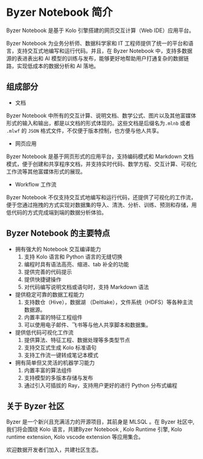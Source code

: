 # Byzer Notebook 简介

Byzer Notebook 是基于 Kolo 引擎搭建的网页交互计算（Web IDE）应用平台。

Byzer Notebook 为业务分析师、数据科学家和 IT 工程师提供了统一的平台和语言，支持交互式地编写和运行代码。并且，在 Byzer Notebook 中，支持多数据源的表进表出和 AI 模型的训练与发布，能够更好地帮助用户打通复杂的数据链路，实现低成本的数据分析和 AI 落地。



## 组成部分

* 文档

Byzer Notebook 中所有的交互计算、说明文档、数学公式、图片以及其他富媒体形式的输入和输出，都是以文档的形式体现的。这些文档是后缀名为`.mlnb`  或者 `.mlwf` 的  `JSON` 格式文件，不仅便于版本控制，也方便与他人共享。

* 网页应用

Byzer Notebook 是基于网页形式的应用平台，支持编码模式和 Markdown 文档模式，便于创建和共享程序文档，并支持实时代码、数学方程、交互计算、可视化工作流等其他富媒体形式的展现。

* Workflow 工作流

Byzer Notebook 不仅支持交互式地编写和运行代码，还提供了可视化的工作流，便于您通过拖拽的方式实现对数据集的导入、清洗、分析、训练、预测和存储，用低代码的方式完成端到端的数据分析体验。




## Byzer Notebook 的主要特点

- 拥有强大的 Notebook 交互编译能力
  1. 支持 Kolo 语言和 Python 语言的无缝切换
  2. 编程时具有语法高亮、缩进、tab 补全的功能
  3. 提供完善的代码提示
  4. 提供快捷键操作
  5. 对代码编写说明文档或语句时，支持 Markdown 语法
- 提供稳定可靠的数据工程能力
  1. 支持数仓（Hive），数据湖 （Deltlake），文件系统（HDFS）等各种主流数据源。
  2. 内置丰富的特征工程组件
  3. 可以使用电子邮件、飞书等与他人共享脚本和数据集。
- 提供低代码可视化工作流
  1. 提供算法、特征工程、数据处理等多类型节点
  2. 支持交互式生成 Kolo 标准语句
  3. 支持工作流一键转成笔记本模式
- 拥有简单但又灵活的机器学习能力
  1. 内置丰富的算法组件
  2. 支持模型的多版本存储与发布
  3. 通过引入可插拔的 Ray，支持用户更好的进行 Python 分布式编程




## 关于 Byzer 社区

Byzer 是一个新兴且充满活力的开源项目，其前身是 MLSQL 。在 Byzer 社区中, 我们将会围绕 Kolo 语言，共建Byzer Notebook , Kolo Runtime 引擎, Kolo runtime extension, Kolo vscode extension 等应用集合。

欢迎数据开发者们加入，共建社区生态。